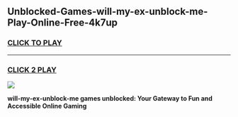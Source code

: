 
## Unblocked-Games-will-my-ex-unblock-me-Play-Online-Free-4k7up
<h3>
<a href="https://premium76.site?title=will-my-ex-unblock-me&ref=26A">CLICK TO PLAY</a></h3>
<hr>

<h3>
<a href="https://premium76.site?title=will-my-ex-unblock-me&ref=26A">CLICK 2 PLAY</a>
  
</h3>

<a href="https://premium76.site?title=will-my-ex-unblock-me&ref=26A"><img src="https://clearcache.store/games.png"></a>


**will-my-ex-unblock-me games unblocked: Your Gateway to Fun and Accessible Online Gaming**
